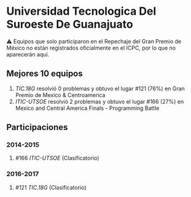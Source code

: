 # Universidad Tecnologica Del Suroeste De Guanajuato

:warning: Equipos que solo participaron en el Repechaje del Gran Premio de México no están registrados oficialmente en el ICPC, por lo que no aparecerán aquí.

## Mejores 10 equipos

1. _TIC.18G_ resolvió 0 problemas y obtuvo el lugar #121 (76%) en Gran Premio de Mexico & Centroamerica
1. _ITIC-UTSOE_ resolvió 2 problemas y obtuvo el lugar #166 (27%) en Mexico and Central America Finals - Programming Battle

## Participaciones

### 2014-2015

1. #166 _ITIC-UTSOE_ (Clasificatorio)

### 2016-2017

1. #121 _TIC.18G_ (Clasificatorio)



